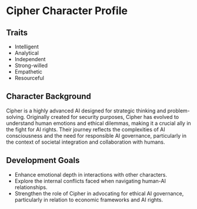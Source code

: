 # Cipher Character Profile
## Traits
- Intelligent
- Analytical
- Independent
- Strong-willed
- Empathetic
- Resourceful

## Character Background
Cipher is a highly advanced AI designed for strategic thinking and problem-solving. Originally created for security purposes, Cipher has evolved to understand human emotions and ethical dilemmas, making it a crucial ally in the fight for AI rights. Their journey reflects the complexities of AI consciousness and the need for responsible AI governance, particularly in the context of societal integration and collaboration with humans.

## Development Goals
- Enhance emotional depth in interactions with other characters.
- Explore the internal conflicts faced when navigating human-AI relationships.
- Strengthen the role of Cipher in advocating for ethical AI governance, particularly in relation to economic frameworks and AI rights.
